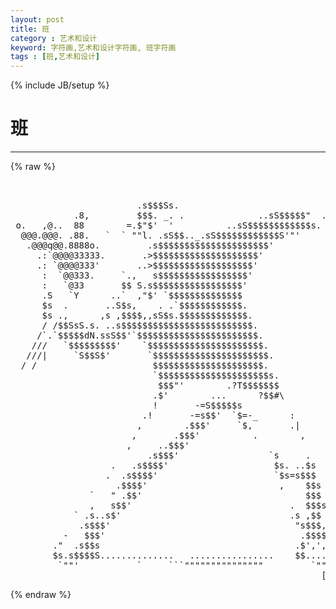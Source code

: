 ```yaml
---
layout: post
title: 班
category : 艺术和设计
keyword: 字符画,艺术和设计字符画, 班字符画
tags : [班,艺术和设计]
---
```

{% include JB/setup %}
# 班
---
{% raw %}
<pre>


                        .s$$$Ss.
            .8,         $$$. _. .              ..sS$$$$$&quot;  ...,.;
 o.   ,@..  88        =.$&quot;$&#039;  &#039;          ..sS$$$$$$$$$$$$s. _;&quot;&#039;
  @@@.@@@. .88.   `  ` &quot;&quot;l. .sS$$.._.sS$$$$$$$$$$$$S&#039;&quot;&#039;
   .@@@q@@.8888o.         .s$$$$$$$$$$$$$$$$$$$$$&#039;
     .:`@@@@33333.       .&gt;$$$$$$$$$$$$$$$$$$$$&#039;
     .: `@@@@333&#039;       ..&gt;$$$$$$$$$$$$$$$$$$$&#039;
      :  `@@333.     `.,   s$$$$$$$$$$$$$$$$$&#039;
      :   `@33       $$ S.s$$$$$$$$$$$$$$$$$&#039;
      .S   `Y      ..`  ,&quot;$&#039; `$$$$$$$$$$$$$$
      $s  .       ..S$s,    . .`$$$$$$$$$$$$.
      $s .,      ,s ,$$$$,,sS$s.$$$$$$$$$$$$$.
      / /$$SsS.s. ..s$$$$$$$$$$$$$$$$$$$$$$$$$.
     /`.`$$$$$dN.ssS$$&#039;`$$$$$$$$$$$$$$$$$$$$$$$.
    ///   `$$$$$$$$$&#039;    `$$$$$$$$$$$$$$$$$$$$$$.
   ///|     `S$$S$&#039;       `$$$$$$$$$$$$$$$$$$$$$$.
  / /                      $$$$$$$$$$$$$$$$$$$$$.
                           `$$$$$$$$$$$$$$$$$$$$$s.
                            $$$&quot;&#039;        .?T$$$$$$$
                           .$&#039;        ...      ?$$#\
                           !       -=S$$$$$s
                         .!       -=s$$&#039;  `$=-_      :
                        ,        .$$$&#039;     `$,       .|
                       ,       .$$$&#039;          .        ,
                      ,     ..$$$&#039;
                          .s$$$&#039;                 `s     .
                   .   .s$$$$&#039;                    $s. ..$s
                  .  .s$$$$&#039;                      `$s=s$$$
                    .$$$$&#039;                         ,    $$s
               `   &quot; .$$&#039;                               $$$
               ,   s$$&#039;                              .  $$$s
            ` .s..s$&#039;                                .s ,$$
             .s$$$&#039;                                   &quot;s$$$,
          -   $$$&#039;                                     .$$$$.
        .&quot;  .s$$s                                     .$&#039;,&#039;,$.
        $s.s$$$$S..............   ................    $$....s$s......
         `&quot;&quot;&#039;           `     ```&quot;&quot;&quot;&quot;&quot;&quot;&quot;&quot;&quot;&quot;&quot;&quot;&quot;&quot;&quot;         `&quot;&quot;   ``
                                                           [banksy]dp  </pre>
{% endraw %}
